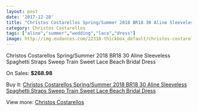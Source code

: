 ```yaml
---
layout: post
date: '2017-12-28'
title: "Christos Costarellos Spring/Summer 2018 BR18 30 Aline Sleeveless Spaghetti Straps Sweep Train Sweet Lace Beach Bridal Dress"
category: Christos Costarellos
tags: ["aline","summer","wedding","lace","dress"]
image: http://img.eudances.com/22318-thickbox_default/christos-costarellos-spring-summer-2018-br18-30-aline-sleeveless-spaghetti-straps-sweep-train-sweet-lace-beach-bridal-dress.jpg
---
```

Christos Costarellos Spring/Summer 2018 BR18 30 Aline Sleeveless Spaghetti Straps Sweep Train Sweet Lace Beach Bridal Dress

On Sales: **$268.98**
<a href="https://www.eudances.com/en/christos-costarellos/7139-christos-costarellos-spring-summer-2018-br18-30-aline-sleeveless-spaghetti-straps-sweep-train-sweet-lace-beach-bridal-dress.html"><amp-img layout="responsive" width="600" height="600" src="//img.eudances.com/22318-thickbox_default/christos-costarellos-spring-summer-2018-br18-30-aline-sleeveless-spaghetti-straps-sweep-train-sweet-lace-beach-bridal-dress.jpg" alt="Christos Costarellos Spring/Summer 2018 BR18 30 Aline Sleeveless Spaghetti Straps Sweep Train Sweet Lace Beach Bridal Dress 0" /></a>
<a href="https://www.eudances.com/en/christos-costarellos/7139-christos-costarellos-spring-summer-2018-br18-30-aline-sleeveless-spaghetti-straps-sweep-train-sweet-lace-beach-bridal-dress.html"><amp-img layout="responsive" width="600" height="600" src="//img.eudances.com/22322-thickbox_default/christos-costarellos-spring-summer-2018-br18-30-aline-sleeveless-spaghetti-straps-sweep-train-sweet-lace-beach-bridal-dress.jpg" alt="Christos Costarellos Spring/Summer 2018 BR18 30 Aline Sleeveless Spaghetti Straps Sweep Train Sweet Lace Beach Bridal Dress 1" /></a>
<a href="https://www.eudances.com/en/christos-costarellos/7139-christos-costarellos-spring-summer-2018-br18-30-aline-sleeveless-spaghetti-straps-sweep-train-sweet-lace-beach-bridal-dress.html"><amp-img layout="responsive" width="600" height="600" src="//img.eudances.com/22321-thickbox_default/christos-costarellos-spring-summer-2018-br18-30-aline-sleeveless-spaghetti-straps-sweep-train-sweet-lace-beach-bridal-dress.jpg" alt="Christos Costarellos Spring/Summer 2018 BR18 30 Aline Sleeveless Spaghetti Straps Sweep Train Sweet Lace Beach Bridal Dress 2" /></a>
<a href="https://www.eudances.com/en/christos-costarellos/7139-christos-costarellos-spring-summer-2018-br18-30-aline-sleeveless-spaghetti-straps-sweep-train-sweet-lace-beach-bridal-dress.html"><amp-img layout="responsive" width="600" height="600" src="//img.eudances.com/22320-thickbox_default/christos-costarellos-spring-summer-2018-br18-30-aline-sleeveless-spaghetti-straps-sweep-train-sweet-lace-beach-bridal-dress.jpg" alt="Christos Costarellos Spring/Summer 2018 BR18 30 Aline Sleeveless Spaghetti Straps Sweep Train Sweet Lace Beach Bridal Dress 3" /></a>
<a href="https://www.eudances.com/en/christos-costarellos/7139-christos-costarellos-spring-summer-2018-br18-30-aline-sleeveless-spaghetti-straps-sweep-train-sweet-lace-beach-bridal-dress.html"><amp-img layout="responsive" width="600" height="600" src="//img.eudances.com/22319-thickbox_default/christos-costarellos-spring-summer-2018-br18-30-aline-sleeveless-spaghetti-straps-sweep-train-sweet-lace-beach-bridal-dress.jpg" alt="Christos Costarellos Spring/Summer 2018 BR18 30 Aline Sleeveless Spaghetti Straps Sweep Train Sweet Lace Beach Bridal Dress 4" /></a>

Buy it: [Christos Costarellos Spring/Summer 2018 BR18 30 Aline Sleeveless Spaghetti Straps Sweep Train Sweet Lace Beach Bridal Dress](https://www.eudances.com/en/christos-costarellos/7139-christos-costarellos-spring-summer-2018-br18-30-aline-sleeveless-spaghetti-straps-sweep-train-sweet-lace-beach-bridal-dress.html "Christos Costarellos Spring/Summer 2018 BR18 30 Aline Sleeveless Spaghetti Straps Sweep Train Sweet Lace Beach Bridal Dress")

View more: [Christos Costarellos](https://www.eudances.com/en/108-christos-costarellos "Christos Costarellos")